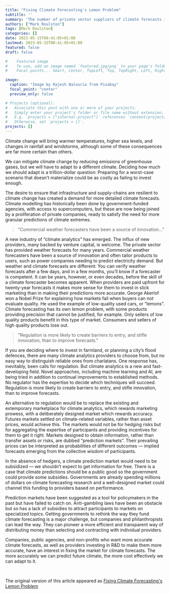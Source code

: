 ```yaml
---
title: "Fixing Climate Forecasting's Lemon Problem"
subtitle: ''
summary: 'The number of private sector suppliers of climate forecasts is growing but knowing whether a provider is competent is hard. Prediction markets for climate-related risks could help.'
authors: ["Mark Roulston"]
tags: [Mark Roulston]
categories: []
date: 2023-05-15T00:41:05+01:00
lastmod: 2023-05-15T00:41:05+01:00
featured: false
draft: false

#    Featured image
#    To use, add an image named `featured.jpg/png` to your page's folder.
#    Focal points... Smart, Center, TopLeft, Top, TopRight, Left, Right, BottomLeft, Bottom, BottomRight.

image: 
  caption: "Image by Rajesh Balouria from Pixabay"
  focal_point: "center"
  preview_only: false

# Projects (optional).
#   Associate this post with one or more of your projects.
#   Simply enter your project's folder or file name without extension.
#   E.g. `projects = ["internal-project"]` references `content/project/deep-learning/index.md`.
#   Otherwise, set `projects = []`.
projects: []
---
```


Climate change will bring warmer temperatures, higher sea levels, and changes in rainfall and windstorms, although some of these consequences are far more certain than others.

We can mitigate climate change by reducing emissions of greenhouse gases, but we will have to adapt to a different climate. Deciding how much we should adapt is a trillion-dollar question: Preparing for a worst-case scenario that doesn’t materialize could be as costly as failing to invest enough.

The desire to ensure that infrastructure and supply-chains are resilient to climate change has created a demand for more detailed climate forecasts. Climate modelling has historically been done by government-funded agencies, with access to supercomputers, but these are now being joined by a proliferation of private companies, ready to satisfy the need for more granular predictions of climate extremes. 

> "Commercial weather forecasters have been a source of innovation..."

A new industry of “climate analytics” has emerged. The influx of new providers, many backed by venture capital, is welcome. The private sector has provided weather forecasts for many years. Commercial weather forecasters have been a source of innovation and often tailor products to users, such as power companies needing to predict electricity demand. But weather and climate forecasts are different: You can verify weather forecasts after a few days, and in a few months, you’ll know if a forecaster is competent. It can be years, however, or even decades, before the skill of a climate forecaster becomes apparent. When providers are paid upfront for twenty-year forecasts it makes more sense for them to invest in slick marketing than in making their predictions more accurate. George Akerlof won a Nobel Prize for explaining how markets fail when buyers can not evaluate quality. He used the example of low-quality used cars, or “lemons”. Climate forecasting has its own lemon problem, with some products providing precision that cannot be justified, for example. Only sellers of low quality products benefit in this type of market. Consumers and sellers of high quality products lose out. 

> "Regulation is more likely to create barriers to entry, and stifle innovation, than to improve forecasts."

 If you are deciding where to invest in farmland, or planning a city’s flood defences, there are many climate analytics providers to choose from, but no easy way to distinguish reliable ones from charlatans.   One response has, inevitably, been calls for regulation. But climate analytics is a new and fast-developing field. Novel approaches, including machine learning and AI, are being tried in addition to continual improvements to established methods. No regulator has the expertise to decide which techniques will succeed. Regulation is more likely to create barriers to entry, and stifle innovation, than to improve forecasts.  

An alternative to regulation would be to replace the existing and extemporary marketplace for climate analytics, which rewards marketing prowess, with a deliberately designed market which rewards accuracy. Futures markets settled on climate-related variables, rather than asset prices, would achieve this. The markets would not be for hedging risks but for aggregating the expertise of participants and providing incentives for them to get it right. Markets designed to obtain information, rather than transfer assets or risks, are dubbed “prediction markets”. Their prevailing prices can be interpreted as probabilities of different outcomes — implied forecasts emerging from the collective wisdom of participants.

In the absence of hedgers, a climate prediction market would need to be subsidized — we shouldn’t expect to get information for free. There is a case that climate predictions should be a public good so the government could provide some subsidies. Governments are already spending millions of dollars on climate forecasting research and a well-designed market could channel this funding to providers based on performance.

Prediction markets have been suggested as a tool for policymakers in the past but have failed to catch on. Anti-gambling laws have been an obstacle but so has a lack of subsidies to attract participants to markets on specialized topics. Getting governments to rethink the way they fund climate forecasting is a major challenge, but companies and philanthropists can lead the way. They can pioneer a more efficient and transparent way of distributing money than selecting and contracting with individual providers.  

Companies, public agencies, and non-profits who want more accurate climate forecasts, as well as providers investing in R&D to make them more accurate, have an interest in fixing the market for climate forecasts. The more accurately we can predict future climate, the more cost effectively we can adapt to it. 

<br>

The original version of this article appeared as [Fixing Climate Forecasting's Lemon Problem](https://www.linkedin.com/pulse/fixing-climate-forecastings-lemon-problem-mark-roulston%3FtrackingId=%252BO7dddAxQQiuTcDGWtvfCA%253D%253D/?trackingId=%2BO7dddAxQQiuTcDGWtvfCA%3D%3D)

<br>
